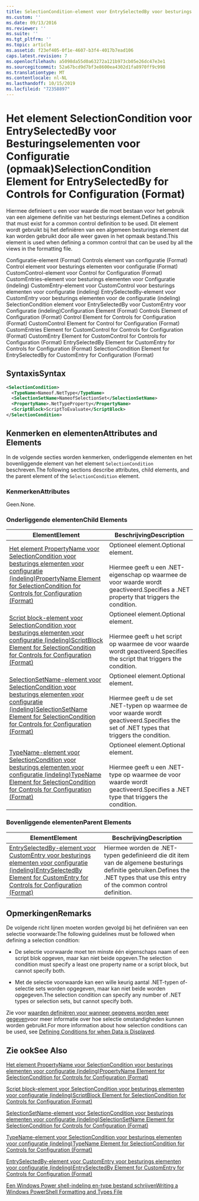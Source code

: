 ```yaml
---
title: SelectionCondition-element voor EntrySelectedBy voor besturings elementen voor configuratie (indeling) | Microsoft Docs
ms.custom: ''
ms.date: 09/13/2016
ms.reviewer: ''
ms.suite: ''
ms.tgt_pltfrm: ''
ms.topic: article
ms.assetid: f23ef405-0f1e-4607-b3f4-4017b7ead106
caps.latest.revision: 7
ms.openlocfilehash: a5098da55d0a63272a121b973cb05e26dc47e3e1
ms.sourcegitcommit: 52a67bcd9d7bf3e8600ea4302d1fa8970ff9c998
ms.translationtype: MT
ms.contentlocale: nl-NL
ms.lasthandoff: 10/15/2019
ms.locfileid: "72358897"
---
```

# <a name="selectioncondition-element-for-entryselectedby-for-controls-for-configuration-format"></a><span data-ttu-id="62281-102">Het element SelectionCondition voor EntrySelectedBy voor Besturingselementen voor Configuratie (opmaak)</span><span class="sxs-lookup"><span data-stu-id="62281-102">SelectionCondition Element for EntrySelectedBy for Controls for Configuration (Format)</span></span>

<span data-ttu-id="62281-103">Hiermee definieert u een voor waarde die moet bestaan voor het gebruik van een algemene definitie van het besturings element.</span><span class="sxs-lookup"><span data-stu-id="62281-103">Defines a condition that must exist for a common control definition to be used.</span></span> <span data-ttu-id="62281-104">Dit element wordt gebruikt bij het definiëren van een algemeen besturings element dat kan worden gebruikt door alle weer gaven in het opmaak bestand.</span><span class="sxs-lookup"><span data-stu-id="62281-104">This element is used when defining a common control that can be used by all the views in the formatting file.</span></span>

<span data-ttu-id="62281-105">Configuratie-element (Format) Controls element van configuratie (Format) Control element voor besturings elementen voor configuratie (Format) CustomControl-element voor Control for Configuration (Format) CustomEntries-element voor besturings elementen voor Configuratie (indeling) CustomEntry-element voor CustomControl voor besturings elementen voor configuratie (indeling) EntrySelectedBy-element voor CustomEntry voor besturings elementen voor de configuratie (indeling) SelectionCondition element voor EntrySelectedBy voor CustomEntry voor Configuratie (indeling)</span><span class="sxs-lookup"><span data-stu-id="62281-105">Configuration Element (Format) Controls Element of Configuration (Format) Control Element for Controls for Configuration (Format) CustomControl Element for Control for Configuration (Format) CustomEntries Element for CustomControl for Controls for Configuration (Format) CustomEntry Element for CustomControl for Controls for Configuration (Format) EntrySelectedBy Element for CustomEntry for Controls for Configuration (Format) SelectionCondition Element for EntrySelectedBy for CustomEntry for Configuration (Format)</span></span>

## <a name="syntax"></a><span data-ttu-id="62281-106">Syntaxis</span><span class="sxs-lookup"><span data-stu-id="62281-106">Syntax</span></span>

```xml
<SelectionCondition>
  <TypeName>Nameof.NetType</TypeName>
  <SelectionSetName>NameofSelectionSet</SelectionSetName>
  <PropertyName>.NetTypeProperty</PropertyName>
  <ScriptBlock>ScriptToEvaluate</ScriptBlock>
</SelectionCondition>
```

## <a name="attributes-and-elements"></a><span data-ttu-id="62281-107">Kenmerken en elementen</span><span class="sxs-lookup"><span data-stu-id="62281-107">Attributes and Elements</span></span>

<span data-ttu-id="62281-108">In de volgende secties worden kenmerken, onderliggende elementen en het bovenliggende element van het element `SelectionCondition` beschreven.</span><span class="sxs-lookup"><span data-stu-id="62281-108">The following sections describe attributes, child elements, and the parent element of the `SelectionCondition` element.</span></span>

### <a name="attributes"></a><span data-ttu-id="62281-109">Kenmerken</span><span class="sxs-lookup"><span data-stu-id="62281-109">Attributes</span></span>

<span data-ttu-id="62281-110">Geen.</span><span class="sxs-lookup"><span data-stu-id="62281-110">None.</span></span>

### <a name="child-elements"></a><span data-ttu-id="62281-111">Onderliggende elementen</span><span class="sxs-lookup"><span data-stu-id="62281-111">Child Elements</span></span>

|<span data-ttu-id="62281-112">Element</span><span class="sxs-lookup"><span data-stu-id="62281-112">Element</span></span>|<span data-ttu-id="62281-113">Beschrijving</span><span class="sxs-lookup"><span data-stu-id="62281-113">Description</span></span>|
|-------------|-----------------|
|[<span data-ttu-id="62281-114">Het element PropertyName voor SelectionCondition voor besturings elementen voor configuratie (indeling)</span><span class="sxs-lookup"><span data-stu-id="62281-114">PropertyName Element for SelectionCondition for Controls for Configuration (Format)</span></span>](./propertyname-element-for-selectioncondition-for-controls-for-configuration-format.md)|<span data-ttu-id="62281-115">Optioneel element.</span><span class="sxs-lookup"><span data-stu-id="62281-115">Optional element.</span></span><br /><br /> <span data-ttu-id="62281-116">Hiermee geeft u een .NET-eigenschap op waarmee de voor waarde wordt geactiveerd.</span><span class="sxs-lookup"><span data-stu-id="62281-116">Specifies a .NET property that triggers the condition.</span></span>|
|[<span data-ttu-id="62281-117">Script block-element voor SelectionCondition voor besturings elementen voor configuratie (indeling)</span><span class="sxs-lookup"><span data-stu-id="62281-117">ScriptBlock Element for SelectionCondition for Controls for Configuration (Format)</span></span>](./scriptblock-element-for-selectioncondition-for-controls-for-configuration-format.md)|<span data-ttu-id="62281-118">Optioneel element.</span><span class="sxs-lookup"><span data-stu-id="62281-118">Optional element.</span></span><br /><br /> <span data-ttu-id="62281-119">Hiermee geeft u het script op waarmee de voor waarde wordt geactiveerd.</span><span class="sxs-lookup"><span data-stu-id="62281-119">Specifies the script that triggers the condition.</span></span>|
|[<span data-ttu-id="62281-120">SelectionSetName-element voor SelectionCondition voor besturings elementen voor configuratie (indeling)</span><span class="sxs-lookup"><span data-stu-id="62281-120">SelectionSetName Element for SelectionCondition for Controls for Configuration (Format)</span></span>](./selectionsetname-element-for-selectioncondition-for-controls-for-configuration-format.md)|<span data-ttu-id="62281-121">Optioneel element.</span><span class="sxs-lookup"><span data-stu-id="62281-121">Optional element.</span></span><br /><br /> <span data-ttu-id="62281-122">Hiermee geeft u de set .NET-typen op waarmee de voor waarde wordt geactiveerd.</span><span class="sxs-lookup"><span data-stu-id="62281-122">Specifies the set of .NET types that triggers the condition.</span></span>|
|[<span data-ttu-id="62281-123">TypeName-element voor SelectionCondition voor besturings elementen voor configuratie (indeling)</span><span class="sxs-lookup"><span data-stu-id="62281-123">TypeName Element for SelectionCondition for Controls for Configuration (Format)</span></span>](./typename-element-for-selectioncondition-for-controls-for-configuration-format.md)|<span data-ttu-id="62281-124">Optioneel element.</span><span class="sxs-lookup"><span data-stu-id="62281-124">Optional element.</span></span><br /><br /> <span data-ttu-id="62281-125">Hiermee geeft u een .NET-type op waarmee de voor waarde wordt geactiveerd.</span><span class="sxs-lookup"><span data-stu-id="62281-125">Specifies a .NET type that triggers the condition.</span></span>|

### <a name="parent-elements"></a><span data-ttu-id="62281-126">Bovenliggende elementen</span><span class="sxs-lookup"><span data-stu-id="62281-126">Parent Elements</span></span>

|<span data-ttu-id="62281-127">Element</span><span class="sxs-lookup"><span data-stu-id="62281-127">Element</span></span>|<span data-ttu-id="62281-128">Beschrijving</span><span class="sxs-lookup"><span data-stu-id="62281-128">Description</span></span>|
|-------------|-----------------|
|[<span data-ttu-id="62281-129">EntrySelectedBy-element voor CustomEntry voor besturings elementen voor configuratie (indeling)</span><span class="sxs-lookup"><span data-stu-id="62281-129">EntrySelectedBy Element for CustomEntry for Controls for Configuration (Format)</span></span>](./entryselectedby-element-for-customentry-for-controls-for-configuration-format.md)|<span data-ttu-id="62281-130">Hiermee worden de .NET-typen gedefinieerd die dit item van de algemene besturings definitie gebruiken.</span><span class="sxs-lookup"><span data-stu-id="62281-130">Defines the .NET types that use this entry of the common control definition.</span></span>|

## <a name="remarks"></a><span data-ttu-id="62281-131">Opmerkingen</span><span class="sxs-lookup"><span data-stu-id="62281-131">Remarks</span></span>

<span data-ttu-id="62281-132">De volgende richt lijnen moeten worden gevolgd bij het definiëren van een selectie voorwaarde:</span><span class="sxs-lookup"><span data-stu-id="62281-132">The following guidelines must be followed when defining a selection condition:</span></span>

- <span data-ttu-id="62281-133">De selectie voorwaarde moet ten minste één eigenschaps naam of een script blok opgeven, maar kan niet beide opgeven.</span><span class="sxs-lookup"><span data-stu-id="62281-133">The selection condition must specify a least one property name or a script block, but cannot specify both.</span></span>

- <span data-ttu-id="62281-134">Met de selectie voorwaarde kan een wille keurig aantal .NET-typen of-selectie sets worden opgegeven, maar kan niet beide worden opgegeven.</span><span class="sxs-lookup"><span data-stu-id="62281-134">The selection condition can specify any number of .NET types or selection sets, but cannot specify both.</span></span>

<span data-ttu-id="62281-135">Zie voor [waarden definiëren voor wanneer gegevens worden weer gegeven](./defining-conditions-for-displaying-data.md)voor meer informatie over hoe selectie omstandigheden kunnen worden gebruikt.</span><span class="sxs-lookup"><span data-stu-id="62281-135">For more information about how selection conditions can be used, see [Defining Conditions for when Data is Displayed](./defining-conditions-for-displaying-data.md).</span></span>

## <a name="see-also"></a><span data-ttu-id="62281-136">Zie ook</span><span class="sxs-lookup"><span data-stu-id="62281-136">See Also</span></span>

[<span data-ttu-id="62281-137">Het element PropertyName voor SelectionCondition voor besturings elementen voor configuratie (indeling)</span><span class="sxs-lookup"><span data-stu-id="62281-137">PropertyName Element for SelectionCondition for Controls for Configuration (Format)</span></span>](./propertyname-element-for-selectioncondition-for-controls-for-configuration-format.md)

[<span data-ttu-id="62281-138">Script block-element voor SelectionCondition voor besturings elementen voor configuratie (indeling)</span><span class="sxs-lookup"><span data-stu-id="62281-138">ScriptBlock Element for SelectionCondition for Controls for Configuration (Format)</span></span>](./scriptblock-element-for-selectioncondition-for-controls-for-configuration-format.md)

[<span data-ttu-id="62281-139">SelectionSetName-element voor SelectionCondition voor besturings elementen voor configuratie (indeling)</span><span class="sxs-lookup"><span data-stu-id="62281-139">SelectionSetName Element for SelectionCondition for Controls for Configuration (Format)</span></span>](./selectionsetname-element-for-selectioncondition-for-controls-for-configuration-format.md)

[<span data-ttu-id="62281-140">TypeName-element voor SelectionCondition voor besturings elementen voor configuratie (indeling)</span><span class="sxs-lookup"><span data-stu-id="62281-140">TypeName Element for SelectionCondition for Controls for Configuration (Format)</span></span>](./typename-element-for-selectioncondition-for-controls-for-configuration-format.md)

[<span data-ttu-id="62281-141">EntrySelectedBy-element voor CustomEntry voor besturings elementen voor configuratie (indeling)</span><span class="sxs-lookup"><span data-stu-id="62281-141">EntrySelectedBy Element for CustomEntry for Controls for Configuration (Format)</span></span>](./entryselectedby-element-for-customentry-for-controls-for-configuration-format.md)

[<span data-ttu-id="62281-142">Een Windows Power shell-indeling en-type bestand schrijven</span><span class="sxs-lookup"><span data-stu-id="62281-142">Writing a Windows PowerShell Formatting and Types File</span></span>](./writing-a-powershell-formatting-file.md)
